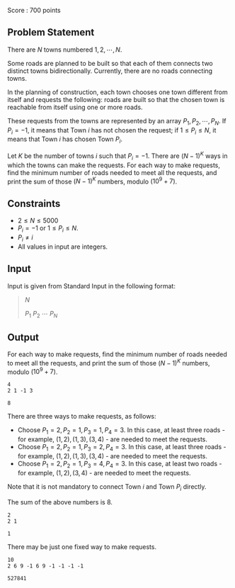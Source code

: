 Score : $700$ points

## Problem Statement

There are $N$ towns numbered $1, 2, \cdots, N$.

Some roads are planned to be built so that each of them connects two distinct towns bidirectionally. Currently, there are no roads connecting towns.

In the planning of construction, each town chooses one town different from itself and requests the following: roads are built so that the chosen town is reachable from itself using one or more roads.

These requests from the towns are represented by an array $P_1, P_2, \cdots, P_N$. If $P_i = -1$, it means that Town $i$ has not chosen the request; if $1 \leq P_i \leq N$, it means that Town $i$ has chosen Town $P_i$.

Let $K$ be the number of towns $i$ such that $P_i = -1$. There are $(N-1)^K$ ways in which the towns can make the requests. For each way to make requests, find the minimum number of roads needed to meet all the requests, and print the sum of those $(N-1)^K$ numbers, modulo ($10^9+7$).

## Constraints

- $2 \leq N \leq 5000$
- $P_i = -1$ or $1 \leq P_i \leq N$.
- $P_i \neq i$
- All values in input are integers.

## Input

Input is given from Standard Input in the following format:

> $N$
> 
> $P_1$ $P_2$ $\cdots$ $P_N$

## Output

For each way to make requests, find the minimum number of roads needed to meet all the requests, and print the sum of those $(N-1)^K$ numbers, modulo ($10^9+7$).

```input1
4
2 1 -1 3
```

```output1
8
```

There are three ways to make requests, as follows:

- Choose $P_1 = 2, P_2 = 1, P_3 = 1, P_4 = 3$. In this case, at least three roads - for example, $(1,2),(1,3),(3,4)$ - are needed to meet the requests.
- Choose $P_1 = 2, P_2 = 1, P_3 = 2, P_4 = 3$. In this case, at least three roads - for example, $(1,2),(1,3),(3,4)$ - are needed to meet the requests.
- Choose $P_1 = 2, P_2 = 1, P_3 = 4, P_4 = 3$. In this case, at least two roads - for example, $(1,2),(3,4)$ - are needed to meet the requests.

Note that it is not mandatory to connect Town $i$ and Town $P_i$ directly.

The sum of the above numbers is $8$.

```input2
2
2 1
```

```output2
1
```

There may be just one fixed way to make requests.

```input3
10
2 6 9 -1 6 9 -1 -1 -1 -1
```

```output3
527841
```